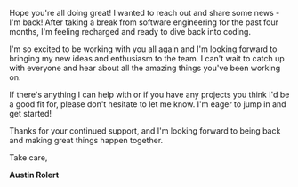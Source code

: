 Hope you're all doing great! I wanted to reach out and share some news - I'm back! After taking a break from software engineering for the past four months, I'm feeling recharged and ready to dive back into coding.

I'm so excited to be working with you all again and I'm looking forward to bringing my new ideas and enthusiasm to the team. I can't wait to catch up with everyone and hear about all the amazing things you've been working on.

If there's anything I can help with or if you have any projects you think I'd be a good fit for, please don't hesitate to let me know. I'm eager to jump in and get started!

Thanks for your continued support, and I'm looking forward to being back and making great things happen together.



Take care,

**Austin Rolert**


